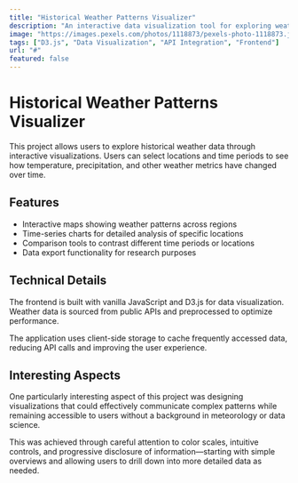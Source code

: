 ```yaml
---
title: "Historical Weather Patterns Visualizer"
description: "An interactive data visualization tool for exploring weather patterns through history."
image: "https://images.pexels.com/photos/1118873/pexels-photo-1118873.jpeg?auto=compress&cs=tinysrgb&w=1260&h=750&dpr=1"
tags: ["D3.js", "Data Visualization", "API Integration", "Frontend"]
url: "#"
featured: false
---
```


# Historical Weather Patterns Visualizer

This project allows users to explore historical weather data through interactive visualizations. Users can select locations and time periods to see how temperature, precipitation, and other weather metrics have changed over time.

## Features

- Interactive maps showing weather patterns across regions
- Time-series charts for detailed analysis of specific locations
- Comparison tools to contrast different time periods or locations
- Data export functionality for research purposes

## Technical Details

The frontend is built with vanilla JavaScript and D3.js for data visualization. Weather data is sourced from public APIs and preprocessed to optimize performance.

The application uses client-side storage to cache frequently accessed data, reducing API calls and improving the user experience.

## Interesting Aspects

One particularly interesting aspect of this project was designing visualizations that could effectively communicate complex patterns while remaining accessible to users without a background in meteorology or data science.

This was achieved through careful attention to color scales, intuitive controls, and progressive disclosure of information—starting with simple overviews and allowing users to drill down into more detailed data as needed.